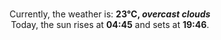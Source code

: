 <p  align="center"><br/>Currently, the weather is: <b> 23°C, <i>overcast clouds</i></b></br>Today, the sun rises at <b>04:45</b> and sets at <b>19:46</b>.</p>